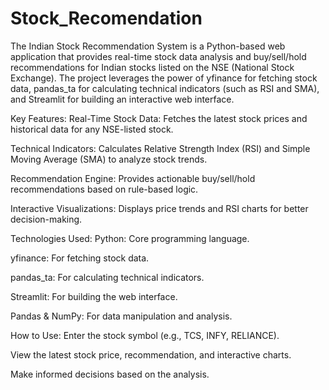 # Stock_Recomendation

The Indian Stock Recommendation System is a Python-based web application that provides real-time stock data analysis and buy/sell/hold recommendations for Indian stocks listed on the NSE (National Stock Exchange). The project leverages the power of yfinance for fetching stock data, pandas_ta for calculating technical indicators (such as RSI and SMA), and Streamlit for building an interactive web interface.

Key Features:
Real-Time Stock Data: Fetches the latest stock prices and historical data for any NSE-listed stock.

Technical Indicators: Calculates Relative Strength Index (RSI) and Simple Moving Average (SMA) to analyze stock trends.

Recommendation Engine: Provides actionable buy/sell/hold recommendations based on rule-based logic.

Interactive Visualizations: Displays price trends and RSI charts for better decision-making.

Technologies Used:
Python: Core programming language.

yfinance: For fetching stock data.

pandas_ta: For calculating technical indicators.

Streamlit: For building the web interface.

Pandas & NumPy: For data manipulation and analysis.

How to Use:
Enter the stock symbol (e.g., TCS, INFY, RELIANCE).

View the latest stock price, recommendation, and interactive charts.

Make informed decisions based on the analysis.
